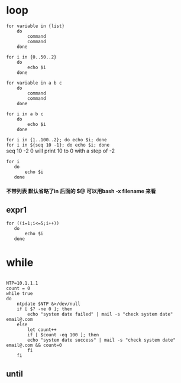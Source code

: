 # loop
```shell
for variable in {list}
    do
        command
        command
    done
```

```shell
for i in {0..50..2}
    do
        echo $i
    done
```


```shell
for variable in a b c
    do
        command
        command
    done
```
```shell
for i in a b c
    do
        echo $i
    done
```

```for i in {1..100..2}; do echo $i; done ```  
```for i in ${seq 10 -1}; do echo $i; done ```  
 seq 10 -2 0  will print 10 to 0 with a step of -2  

 ```shell
for i 
    do
        echo $i
    done
```
#### 不带列表 默认省略了in 后面的 $@ 可以用bash -x filename 来看


## expr1

 ```shell
for ((i=1;i<=5;i++))
    do
        echo $i
    done
```
# while
```shell

NTP=10.1.1.1
count = 0
while true
do 
    ntpdate $NTP &>/dev/null
    if [ $? -ne 0 ]; then
        echo "system date failed" | mail -s "check system date" email@.com
    else
        let count++
        if [ $count -eq 100 ]; then
        echo "system date success" | mail -s "check system date" email@.com && count=0
        fi
    fi

```

## until 
